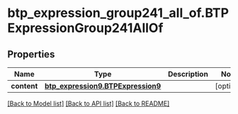 # btp_expression_group241_all_of.BTPExpressionGroup241AllOf

## Properties
Name | Type | Description | Notes
------------ | ------------- | ------------- | -------------
**content** | [**btp_expression9.BTPExpression9**](BTPExpression9.md) |  | [optional] 

[[Back to Model list]](../README.md#documentation-for-models) [[Back to API list]](../README.md#documentation-for-api-endpoints) [[Back to README]](../README.md)


